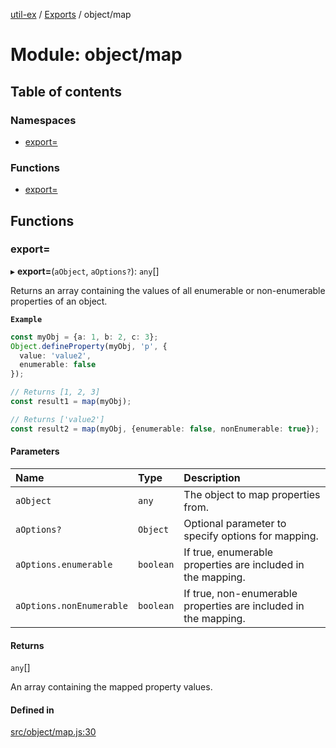 [util-ex](../README.md) / [Exports](../modules.md) / object/map

# Module: object/map

## Table of contents

### Namespaces

- [export&#x3D;](object_map.export_.md)

### Functions

- [export&#x3D;](object_map.md#export&#x3D;)

## Functions

### export&#x3D;

▸ **export=**(`aObject`, `aOptions?`): `any`[]

Returns an array containing the values of all enumerable or non-enumerable properties of an object.

**`Example`**

```ts
const myObj = {a: 1, b: 2, c: 3};
Object.defineProperty(myObj, 'p', {
  value: 'value2',
  enumerable: false
});

// Returns [1, 2, 3]
const result1 = map(myObj);

// Returns ['value2']
const result2 = map(myObj, {enumerable: false, nonEnumerable: true});
```

#### Parameters

| Name | Type | Description |
| :------ | :------ | :------ |
| `aObject` | `any` | The object to map properties from. |
| `aOptions?` | `Object` | Optional parameter to specify options for mapping. |
| `aOptions.enumerable` | `boolean` | If true, enumerable properties are included in the mapping. |
| `aOptions.nonEnumerable` | `boolean` | If true, non-enumerable properties are included in the mapping. |

#### Returns

`any`[]

An array containing the mapped property values.

#### Defined in

[src/object/map.js:30](https://github.com/snowyu/util-ex.js/blob/f71e464/src/object/map.js#L30)
